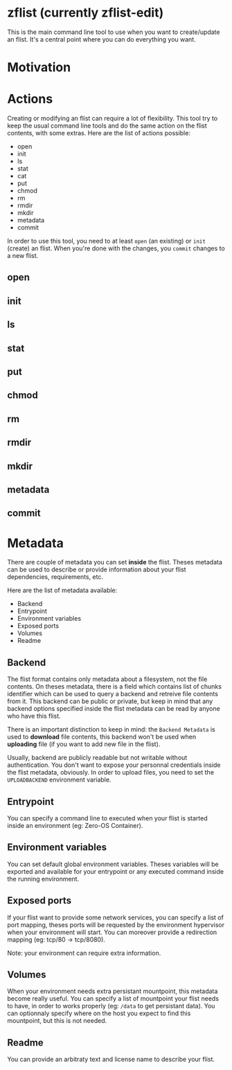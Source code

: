 # zflist (currently zflist-edit)

This is the main command line tool to use when you want to create/update an flist. It's a central point
where you can do everything you want.

# Motivation

# Actions

Creating or modifying an flist can require a lot of flexibility. This tool try to keep the usual
command line tools and do the same action on the flist contents, with some extras. Here are the list
of actions possible:

- open
- init
- ls
- stat
- cat
- put
- chmod
- rm
- rmdir
- mkdir
- metadata
- commit

In order to use this tool, you need to at least `open` (an existing) or `init` (create) an flist. When you're
done with the changes, you `commit` changes to a new flist.

## open

## init

## ls

## stat

## put

## chmod

## rm

## rmdir

## mkdir

## metadata

## commit

# Metadata

There are couple of metadata you can set **inside** the flist. Theses metadata can be used to
describe or provide information about your flist dependencies, requirements, etc.

Here are the list of metadata available:
- Backend
- Entrypoint
- Environment variables
- Exposed ports
- Volumes
- Readme

## Backend

The flist format contains only metadata about a filesystem, not the file contents. On theses metadata,
there is a field which contains list of chunks identifier which can be used to query a backend and
retreive file contents from it. This backend can be public or private, but keep in mind that any backend
options specified inside the flist metadata can be read by anyone who have this flist.

There is an important distinction to keep in mind: the `Backend Metadata` is used to **download** file
contents, this backend won't be used when **uploading** file (if you want to add new file in the flist).

Usually, backend are publicly readable but not writable without authentication. You don't want to expose
your personnal credentials inside the flist metadata, obviously. In order to upload files, you need to
set the `UPLOADBACKEND` environment variable.

## Entrypoint

You can specify a command line to executed when your flist is started inside an
environment (eg: Zero-OS Container).

## Environment variables

You can set default global environment variables. Theses variables will be exported and available
for your entrypoint or any executed command inside the running environment.

## Exposed ports

If your flist want to provide some network services, you can specify a list of port mapping, theses
ports will be requested by the environment hypervisor when your environment will start. You can moreover
provide a redirection mapping (eg: tcp/80 -> tcp/8080).

Note: your environment can require extra information.

## Volumes

When your environment needs extra persistant mountpoint, this metadata become really useful.
You can specify a list of mountpoint your flist needs to have, in order to works properly
(eg: `/data` to get persistant data). You can optionnaly specify where on the host you expect to find
this mountpoint, but this is not needed.

## Readme

You can provide an arbitraty text and license name to describe your flist.
